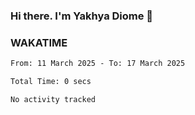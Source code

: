 ### Hi there. I'm Yakhya Diome 👋

### WAKATIME
<!--START_SECTION:waka-->

```txt
From: 11 March 2025 - To: 17 March 2025

Total Time: 0 secs

No activity tracked
```

<!--END_SECTION:waka-->
